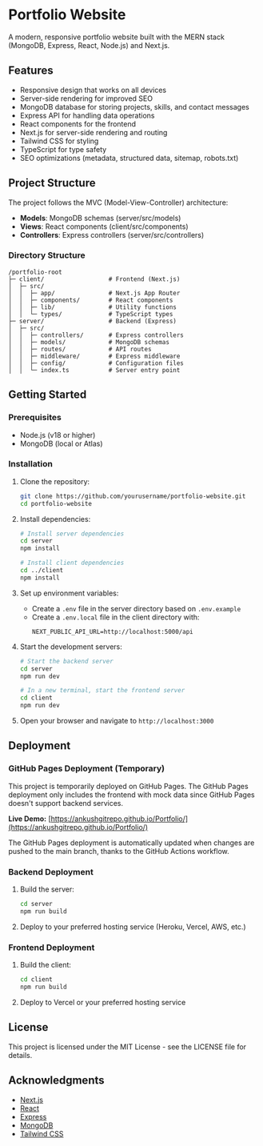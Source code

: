 # Portfolio Website

A modern, responsive portfolio website built with the MERN stack (MongoDB, Express, React, Node.js) and Next.js.

## Features

- Responsive design that works on all devices
- Server-side rendering for improved SEO
- MongoDB database for storing projects, skills, and contact messages
- Express API for handling data operations
- React components for the frontend
- Next.js for server-side rendering and routing
- Tailwind CSS for styling
- TypeScript for type safety
- SEO optimizations (metadata, structured data, sitemap, robots.txt)

## Project Structure

The project follows the MVC (Model-View-Controller) architecture:

- **Models**: MongoDB schemas (server/src/models)
- **Views**: React components (client/src/components)
- **Controllers**: Express controllers (server/src/controllers)

### Directory Structure

```
/portfolio-root
├─ client/                  # Frontend (Next.js)
│  ├─ src/
│  │  ├─ app/               # Next.js App Router
│  │  ├─ components/        # React components
│  │  ├─ lib/               # Utility functions
│  │  └─ types/             # TypeScript types
├─ server/                  # Backend (Express)
│  ├─ src/
│  │  ├─ controllers/       # Express controllers
│  │  ├─ models/            # MongoDB schemas
│  │  ├─ routes/            # API routes
│  │  ├─ middleware/        # Express middleware
│  │  ├─ config/            # Configuration files
│  │  └─ index.ts           # Server entry point
```

## Getting Started

### Prerequisites

- Node.js (v18 or higher)
- MongoDB (local or Atlas)

### Installation

1. Clone the repository:
   ```bash
   git clone https://github.com/yourusername/portfolio-website.git
   cd portfolio-website
   ```

2. Install dependencies:
   ```bash
   # Install server dependencies
   cd server
   npm install

   # Install client dependencies
   cd ../client
   npm install
   ```

3. Set up environment variables:
   - Create a `.env` file in the server directory based on `.env.example`
   - Create a `.env.local` file in the client directory with:
     ```
     NEXT_PUBLIC_API_URL=http://localhost:5000/api
     ```

4. Start the development servers:
   ```bash
   # Start the backend server
   cd server
   npm run dev

   # In a new terminal, start the frontend server
   cd client
   npm run dev
   ```

5. Open your browser and navigate to `http://localhost:3000`

## Deployment

### GitHub Pages Deployment (Temporary)

This project is temporarily deployed on GitHub Pages. The GitHub Pages deployment only includes the frontend with mock data since GitHub Pages doesn't support backend services.

**Live Demo:** [https://ankushgitrepo.github.io/Portfolio/](https://ankushgitrepo.github.io/Portfolio/)

The GitHub Pages deployment is automatically updated when changes are pushed to the main branch, thanks to the GitHub Actions workflow.

### Backend Deployment

1. Build the server:
   ```bash
   cd server
   npm run build
   ```

2. Deploy to your preferred hosting service (Heroku, Vercel, AWS, etc.)

### Frontend Deployment

1. Build the client:
   ```bash
   cd client
   npm run build
   ```

2. Deploy to Vercel or your preferred hosting service

## License

This project is licensed under the MIT License - see the LICENSE file for details.

## Acknowledgments

- [Next.js](https://nextjs.org/)
- [React](https://reactjs.org/)
- [Express](https://expressjs.com/)
- [MongoDB](https://www.mongodb.com/)
- [Tailwind CSS](https://tailwindcss.com/)
